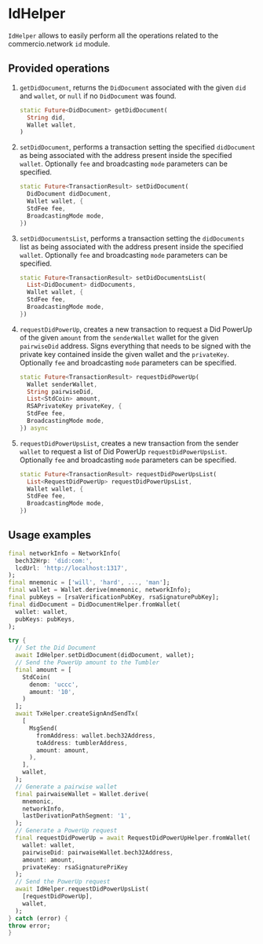 # IdHelper

`IdHelper` allows to easily perform all the operations related to the commercio.network `id` module.

## Provided operations

1. `getDidDocument`, returns the `DidDocument` associated with the given `did` and `wallet`, or `null` if no `DidDocument` was found.

    ```dart
    static Future<DidDocument> getDidDocument(
      String did,
      Wallet wallet,
    )
    ```

2. `setDidDocument`, performs a transaction setting the specified `didDocument` as being associated with the address present inside the specified `wallet`. Optionally `fee` and broadcasting `mode` parameters can be specified.

    ```dart
    static Future<TransactionResult> setDidDocument(
      DidDocument didDocument,
      Wallet wallet, {
      StdFee fee,
      BroadcastingMode mode,
    })
    ```

3. `setDidDocumentsList`, performs a transaction setting the `didDocuments` list as being associated with the address present inside the specified `wallet`. Optionally `fee` and broadcasting `mode` parameters can be specified.

    ```dart
    static Future<TransactionResult> setDidDocumentsList(
      List<DidDocument> didDocuments,
      Wallet wallet, {
      StdFee fee,
      BroadcastingMode mode,
    })
    ```

4. `requestDidPowerUp`, creates a new transaction to request a Did PowerUp of the given `amount` from the `senderWallet` wallet for the given `pairwiseDid` address. Signs everything that needs to be signed with the private key contained inside the given wallet and the `privateKey`. Optionally `fee` and broadcasting `mode` parameters can be specified.

    ```dart
    static Future<TransactionResult> requestDidPowerUp(
      Wallet senderWallet,
      String pairwiseDid,
      List<StdCoin> amount,
      RSAPrivateKey privateKey, {
      StdFee fee,
      BroadcastingMode mode,
    }) async
    ```

5. `requestDidPowerUpsList`, creates a new transaction from the sender `wallet` to request a list of Did PowerUp `requestDidPowerUpsList`. Optionally `fee` and broadcasting `mode` parameters can be specified.

    ```dart
    static Future<TransactionResult> requestDidPowerUpsList(
      List<RequestDidPowerUp> requestDidPowerUpsList,
      Wallet wallet, {
      StdFee fee,
      BroadcastingMode mode,
    })
    ```

## Usage examples

```dart
final networkInfo = NetworkInfo(
  bech32Hrp: 'did:com:',
  lcdUrl: 'http://localhost:1317',
);
final mnemonic = ['will', 'hard', ..., 'man'];
final wallet = Wallet.derive(mnemonic, networkInfo);
final pubKeys = [rsaVerificationPubKey, rsaSignaturePubKey];
final didDocument = DidDocumentHelper.fromWallet(
  wallet: wallet,
  pubKeys: pubKeys,
);

try {
  // Set the Did Document
  await IdHelper.setDidDocument(didDocument, wallet);
  // Send the PowerUp amount to the Tumbler
  final amount = [
    StdCoin(
      denom: 'uccc',
      amount: '10',
    )
  ];
  await TxHelper.createSignAndSendTx(
    [
      MsgSend(
        fromAddress: wallet.bech32Address,
        toAddress: tumblerAddress,
        amount: amount,
      ),
    ],
    wallet,
  );
  // Generate a pairwise wallet
  final pairwaiseWallet = Wallet.derive(
    mnemonic,
    networkInfo,
    lastDerivationPathSegment: '1',
  );
  // Generate a PowerUp request
  final requestDidPowerUp = await RequestDidPowerUpHelper.fromWallet(
    wallet: wallet,
    pairwiseDid: pairwaiseWallet.bech32Address,
    amount: amount,
    privateKey: rsaSignaturePriKey
  );
  // Send the PowerUp request
  await IdHelper.requestDidPowerUpsList(
    [requestDidPowerUp],
    wallet,
  );
} catch (error) {
throw error;
}
```
